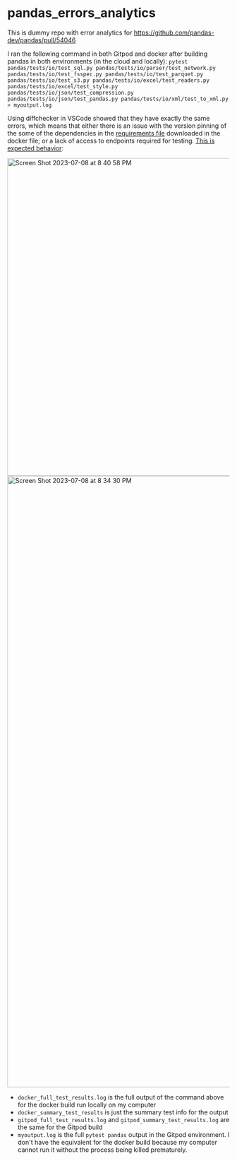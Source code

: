 # pandas_errors_analytics
This is dummy repo with error analytics for https://github.com/pandas-dev/pandas/pull/54046 

I ran the following command in both Gitpod and docker after building pandas in both environments (in the cloud and locally):
`pytest pandas/tests/io/test_sql.py pandas/tests/io/parser/test_network.py pandas/tests/io/test_fsspec.py pandas/tests/io/test_parquet.py pandas/tests/io/test_s3.py pandas/tests/io/excel/test_readers.py pandas/tests/io/excel/test_style.py pandas/tests/io/json/test_compression.py pandas/tests/io/json/test_pandas.py pandas/tests/io/xml/test_to_xml.py > myoutput.log`

Using diffchecker in VSCode showed that they have exactly the same errors, which means that either there is an issue with the version pinning of the some of the dependencies in the [requirements file](https://raw.githubusercontent.com/pandas-dev/pandas/main/requirements-dev.txt) downloaded in the docker file; or a lack of access to endpoints required for testing. [This is expected behavior](https://pandas.pydata.org/docs/dev/development/contributing_codebase.html#contributing-running-tests):

<img width="720" alt="Screen Shot 2023-07-08 at 8 40 58 PM" src="https://github.com/theuerc/pandas_errors_analytics/assets/60138157/98eb37fc-2390-44c8-a391-174aac10bc22">


<img width="1385" alt="Screen Shot 2023-07-08 at 8 34 30 PM" src="https://github.com/theuerc/pandas_errors_analytics/assets/60138157/03ee2258-45d3-4d6d-a149-f828107d0ff5">

- `docker_full_test_results.log` is the full output of the command above for the docker build run locally on my computer
- `docker_summary_test_results` is just the summary test info for the output
- `gitpod_full_test_results.log` and `gitpod_summary_test_results.log` are the same for the Gitpod build
- `myoutput.log` is the full `pytest pandas` output in the Gitpod environment. I don't have the equivalent for the docker build because my computer cannot run it without the process being killed prematurely.
